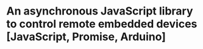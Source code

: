 # An asynchronous JavaScript library to control remote embedded devices [JavaScript, Promise, Arduino]

<!-- # Guidance
This is a suggested template for a project. You can modify it as you please, but
but remember to keep:

* a timelog, updated regularly in the `timelog.md` format;
* all source under version control;
* data well organised and with appropriate ethical approval (for human subject data);

Here's an overview of the structure as it stands:

[x] `timelog.md` The time log for your project.
[x] `plan.md` A skeleton week-by-week plan for the project.
[] `data/` data you acquire during the project
[x] `src/` source code for your project
[] `status_report/` the status report submitted in December
[x] `meetings/` Records of the meetings you have during the project.
[x] `dissertation/` source and for your project dissertation
[] `presentation/` your presentation


* Remove this `readme.md` file from any repository and replace it with something more appropriate!

## Important
* It should be easy to rebuild and run your project and your dissertation
        * Include clear instructions in the relevant directories to make this possible -->
